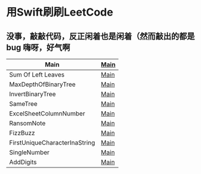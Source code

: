 # 用Swift刷刷LeetCode

## 没事，敲敲代码，反正闲着也是闲着（然而敲出的都是bug 嗨呀，好气啊

Main | <a href="https://github.com/GetZero/-Swift-LeetCode/blob/master/LeetCode/main.swift">Main</a>
-------- | --------
Sum Of Left Leaves | <a href="https://github.com/GetZero/-Swift-LeetCode/blob/master/LeetCode/SumOfLeftLeaves.swift">Main</a>
MaxDepthOfBinaryTree | <a href="https://github.com/GetZero/-Swift-LeetCode/blob/master/LeetCode/MaxDepthOfBinaryTree.swift">Main</a>
InvertBinaryTree | <a href="https://github.com/GetZero/-Swift-LeetCode/blob/master/LeetCode/InvertBinaryTree.swift">Main</a>
SameTree | <a href="https://github.com/GetZero/-Swift-LeetCode/blob/master/LeetCode/SameTree.swift">Main</a>
ExcelSheetColumnNumber | <a href="https://github.com/GetZero/-Swift-LeetCode/blob/master/LeetCode/ExcelSheetColumnNumber.swift">Main</a>
RansomNote | <a href="https://github.com/GetZero/-Swift-LeetCode/blob/master/LeetCode/RansomNote.swift">Main</a>
FizzBuzz | <a href="https://github.com/GetZero/-Swift-LeetCode/blob/master/LeetCode/FizzBuzz.swift">Main</a>
FirstUniqueCharacterInaString | <a href="https://github.com/GetZero/-Swift-LeetCode/blob/master/LeetCode/FirstUniqueCharacterInaString.swift">Main</a>
SingleNumber | <a href="https://github.com/GetZero/-Swift-LeetCode/blob/master/LeetCode/SingleNumber.swift">Main</a>
AddDigits | <a href="https://github.com/GetZero/-Swift-LeetCode/blob/master/LeetCode/AddDigits.swift">Main</a>
